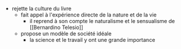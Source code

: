 - rejette la culture du livre
    - fait appel à l'expérience directe de la nature et de la vie
      - il reprend à son compte le naturalisme et le sensualisme de [[Bernardino Telesio]]
    - propose un modèle de société idéale
      - la science et le travail y ont une grande importance